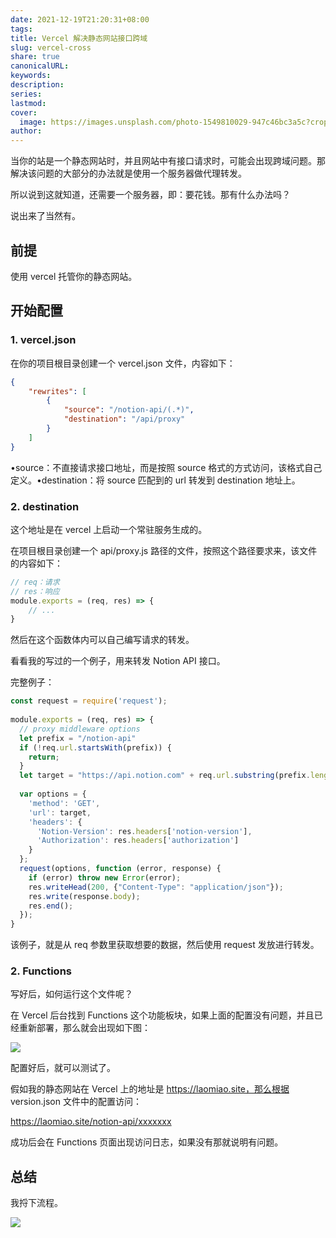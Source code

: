 ```yaml
---  
date: 2021-12-19T21:20:31+08:00  
tags:   
title: Vercel 解决静态网站接口跨域  
slug: vercel-cross  
share: true  
canonicalURL:   
keywords:   
description:   
series:   
lastmod:   
cover:  
  image: https://images.unsplash.com/photo-1549810029-947c46bc3a5c?crop=entropy&cs=tinysrgb&fit=max&fm=jpg&ixid=M3wzNjAwOTd8MHwxfHNlYXJjaHwyNHx8c3RhdGljfGVufDB8MHx8fDE3MDMzMzgzMjR8MA&ixlib=rb-4.0.3&q=80&w=400  
author:   
---  
```

  
当你的站是一个静态网站时，并且网站中有接口请求时，可能会出现跨域问题。那解决该问题的大部分的办法就是使用一个服务器做代理转发。  
  
所以说到这就知道，还需要一个服务器，即：要花钱。那有什么办法吗？  
  
说出来了当然有。  
  
##  前提  
  
使用 vercel 托管你的静态网站。  
  
## 开始配置  
  
###  1. vercel.json  
  
在你的项目根目录创建一个 vercel.json 文件，内容如下：  
  
```json  
{  
    "rewrites": [  
        {  
            "source": "/notion-api/(.*)",  
            "destination": "/api/proxy"  
        }  
    ]  
}  
```  
  
•source：不直接请求接口地址，而是按照 source 格式的方式访问，该格式自己定义。•destination：将 source 匹配到的 url 转发到 destination 地址上。  
  
### 2. destination  
  
这个地址是在 vercel 上启动一个常驻服务生成的。  
  
在项目根目录创建一个 api/proxy.js 路径的文件，按照这个路径要求来，该文件的内容如下：  
  
```js  
// req：请求  
// res：响应  
module.exports = (req, res) => {  
    // ...  
}  
```  
  
然后在这个函数体内可以自己编写请求的转发。  
  
看看我的写过的一个例子，用来转发 Notion API 接口。  
  
完整例子：  
  
```js  
const request = require('request');  
  
module.exports = (req, res) => {  
  // proxy middleware options  
  let prefix = "/notion-api"  
  if (!req.url.startsWith(prefix)) {  
    return;  
  }  
  let target = "https://api.notion.com" + req.url.substring(prefix.length);  
  
  var options = {  
    'method': 'GET',  
    'url': target,  
    'headers': {  
      'Notion-Version': res.headers['notion-version'],  
      'Authorization': res.headers['authorization']  
    }  
  };  
  request(options, function (error, response) {  
    if (error) throw new Error(error);  
    res.writeHead(200, {"Content-Type": "application/json"});  
    res.write(response.body);  
    res.end();  
  });  
}  
```  
  
该例子，就是从 req 参数里获取想要的数据，然后使用 request 发放进行转发。  
  
### 2. Functions  
  
写好后，如何运行这个文件呢？  
  
在 Vercel 后台找到 Functions 这个功能板块，如果上面的配置没有问题，并且已经重新部署，那么就会出现如下图：  
  
![](/images/096396f727dafb34f78d86af313214b4.webp)  
  
配置好后，就可以测试了。  
  
假如我的静态网站在 Vercel 上的地址是 https://laomiao.site，那么根据 version.json 文件中的配置访问：  
  
https://laomiao.site/notion-api/xxxxxxx  
  
成功后会在 Functions 页面出现访问日志，如果没有那就说明有问题。  
  
## 总结  
  
我捋下流程。  
  
![](/images/ac23066af80b695b9dab31a045d93c2f.webp)  
